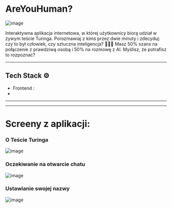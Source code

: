 # AreYouHuman?
![image](https://github.com/user-attachments/assets/e6096644-4141-4afc-98fb-88edaf4f668a)

Interaktywna aplikacja internetowa, w której użytkownicy biorą udział w żywym teście Turinga. Porozmawiaj z kimś przez dwie minuty i zdecyduj: czy to był człowiek, czy sztuczna inteligencja? 🤔💬🧠 Masz 50% szans na połączenie z prawdziwą osobą i 50% na rozmowę z AI. Myślisz, że potrafisz to rozpoznać?
___

## Tech Stack ⚙️
- Frontend :
- 
___



___
# Screeny z aplikacji:
### O Teście Turinga
![image](https://github.com/user-attachments/assets/d851a97d-6f7a-4f7b-8a0b-8015d31709fb)

### Oczekiwanie na otwarcie chatu
![image](https://github.com/user-attachments/assets/408e98e9-07b7-4f66-acb6-37a1924f37a6)

### Ustawianie swojej nazwy
![image](https://github.com/user-attachments/assets/fc126601-2c99-42cd-9271-293beff17c7c)

